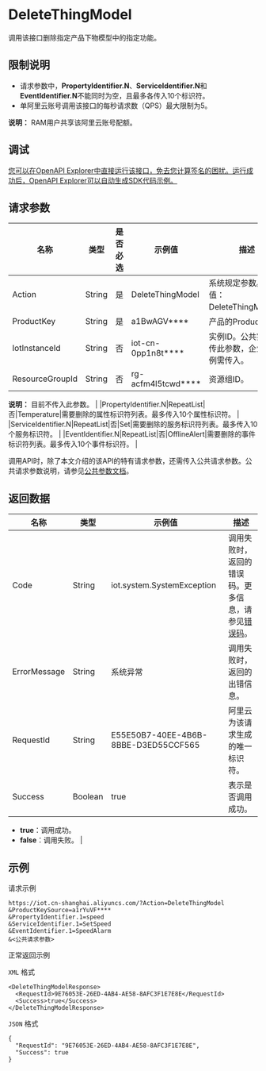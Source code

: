 # DeleteThingModel

调用该接口删除指定产品下物模型中的指定功能。

## 限制说明

-   请求参数中，**PropertyIdentifier.N**、**ServiceIdentifier.N**和**EventIdentifier.N**不能同时为空，且最多各传入10个标识符。
-   单阿里云账号调用该接口的每秒请求数（QPS）最大限制为5。

**说明：** RAM用户共享该阿里云账号配额。


## 调试

[您可以在OpenAPI Explorer中直接运行该接口，免去您计算签名的困扰。运行成功后，OpenAPI Explorer可以自动生成SDK代码示例。](https://api.aliyun.com/#product=Iot&api=DeleteThingModel&type=RPC&version=2018-01-20)

## 请求参数

|名称|类型|是否必选|示例值|描述|
|--|--|----|---|--|
|Action|String|是|DeleteThingModel|系统规定参数。取值：DeleteThingModel。 |
|ProductKey|String|是|a1BwAGV\*\*\*\*|产品的ProductKey。 |
|IotInstanceId|String|否|iot-cn-0pp1n8t\*\*\*\*|实例ID。公共实例不传此参数，企业版实例需传入。 |
|ResourceGroupId|String|否|rg-acfm4l5tcwd\*\*\*\*|资源组ID。

 **说明：** 目前不传入此参数。 |
|PropertyIdentifier.N|RepeatList|否|Temperature|需要删除的属性标识符列表。最多传入10个属性标识符。 |
|ServiceIdentifier.N|RepeatList|否|Set|需要删除的服务标识符列表。最多传入10个服务标识符。 |
|EventIdentifier.N|RepeatList|否|OfflineAlert|需要删除的事件标识符列表。最多传入10个事件标识符。 |

调用API时，除了本文介绍的该API的特有请求参数，还需传入公共请求参数。公共请求参数说明，请参见[公共参数文档](~~30561~~)。

## 返回数据

|名称|类型|示例值|描述|
|--|--|---|--|
|Code|String|iot.system.SystemException|调用失败时，返回的错误码。更多信息，请参见[错误码](~~87387~~)。 |
|ErrorMessage|String|系统异常|调用失败时，返回的出错信息。 |
|RequestId|String|E55E50B7-40EE-4B6B-8BBE-D3ED55CCF565|阿里云为该请求生成的唯一标识符。 |
|Success|Boolean|true|表示是否调用成功。

 -   **true**：调用成功。
-   **false**：调用失败。 |

## 示例

请求示例

```
https://iot.cn-shanghai.aliyuncs.com/?Action=DeleteThingModel
&ProductKeySource=a1rYuVF****
&PropertyIdentifier.1=speed
&ServiceIdentifier.1=SetSpeed
&EventIdentifier.1=SpeedAlarm
&<公共请求参数>
```

正常返回示例

`XML` 格式

```
<DeleteThingModelResponse>
  <RequestId>9E76053E-26ED-4AB4-AE58-8AFC3F1E7E8E</RequestId>
  <Success>true</Success>
</DeleteThingModelResponse>
```

`JSON` 格式

```
{
  "RequestId": "9E76053E-26ED-4AB4-AE58-8AFC3F1E7E8E",
  "Success": true
}
```

